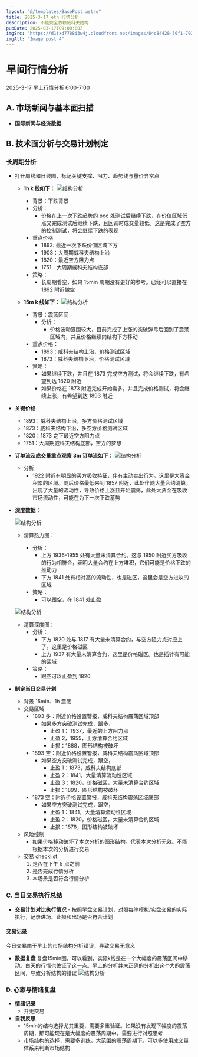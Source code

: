 ```yaml
---
layout: "@/templates/BasePost.astro"
title: 2025-3-17 eth 行情分析
description: 不能完全依赖威科夫结构
pubDate: 2025-03-17T09:00:00Z
imgSrc: "https://d1txd7788i3w4j.cloudfront.net/images/84c84428-50f1-7025-b778-548a97e9da87/2025-03-16/1742164732368-tradingview15m.jpg"
imgAlt: "Image post 4"
---
```


# 早间行情分析

2025-3-17 早上行情分析 6:00-7:00

## A. 市场新闻与基本面扫描

- **国际新闻与经济数据**

## B. 技术面分析与交易计划制定

### 长周期分析

- 打开周线和日线图，标记关键支撑、阻力、趋势线与量价异常点

  - **1h k 线如下：**
    ![结构分析](https://d1txd7788i3w4j.cloudfront.net/images/84c84428-50f1-7025-b778-548a97e9da87/2025-03-16/1742164732686-tradingview1h.jpg)

    - 背景：下跌背景
    - 分析：
      - 价格在上一次下跌趋势的 poc 处测试后继续下跌，在价值区域低点又完成测试后继续下跌，且回调时成交量较低。这是完成了空方的控制测试，将会继续下跌的表现
    - 重点价格
      - 1892: 最近一次下跌价值区域下方
      - 1903：大周期威科夫结构上沿
      - 1820：最近空方阻力点
      - 1751：大周期威科夫结构底部
    - 策略：
      - 长周期看空，如果 15min 周期没有更好的参考。已经可以直接在 1892 附近做空

  - **15m k 线如下：**
    ![结构分析](https://d1txd7788i3w4j.cloudfront.net/images/84c84428-50f1-7025-b778-548a97e9da87/2025-03-16/1742164732368-tradingview15m.jpg)
    - 背景：震荡区间
      - 分析：
        - 价格波动范围较大，目前完成了上涨的突破弹弓后回到了震荡区域内，并且价格继续向结构下方移动
    - 重点价格：
      - 1893：威科夫结构上沿，价格测试区域
      - 1873：威科夫结构下沿，价格测试区域
    - 策略：
      - 如果继续下跌，并且在 1873 完成空方测试，将会继续下跌，有希望到达 1820 附近
      - 如果价格在 1873 附近完成开始看多，并且完成价格测试，将会继续上涨，有希望到达 1893 附近

- **关键价格**
  - 1893：威科夫结构上沿，多方价格测试区域
  - 1873：威科夫结构下沿，多空方价格测试区域
  - 1820：1873 之下最近空方阻力点
  - 1751：大周期威科夫结构底部，空方的梦想
- **订单流及成交量重点观察**
  **3m 订单流如下：**
  ![结构分析](https://d1txd7788i3w4j.cloudfront.net/images/84c84428-50f1-7025-b778-548a97e9da87/2025-03-16/1742164728679-tradinglite3m.jpg)
  - 分析
    - 1922 附近有明显的买方吸收特征，伴有主动卖出行为。这里是大资金积累的区域。随后价格最低来到 1857 附近，此处伴随大量合约清算，出现了大量的流动性，导致价格上涨且开始震荡，此处大资金在吸收市场流动性，可能在为下一次下跌蓄势
- **深度数据：**

  ![结构分析](https://d1txd7788i3w4j.cloudfront.net/images/84c84428-50f1-7025-b778-548a97e9da87/2025-03-16/1742164728661-hyblock-liq-heat.jpg)

  - 清算热力图：

    - 分析：
      - 上方 1936-1955 处有大量未清算合约。这与 1950 附近买方吸收的行为相符合，表明大量合约在上方堆积，它们可能是价格下跌的推动力
      - 下方 1841 处有相对高的流动性，也是磁区，这里会是空方进攻的区域
    - 策略：
      - 可以跟空，在 1841 处止盈

  ![结构分析](https://d1txd7788i3w4j.cloudfront.net/images/84c84428-50f1-7025-b778-548a97e9da87/2025-03-16/1742164728534-hyblock-liq-level.jpg)

  - 清算深度图：
    - 分析：
      - 下方 1820 处与 1817 有大量未清算合约，与空方阻力点对应上了。这里是价格磁区
      - 上方 1937 有大量未清算合约，这里是价格磁区。也是插针有可能的区域
    - 策略：
      - 跟空可以止盈到 1820

- **制定当日交易计划**
  - 背景
    15min、1h 震荡
  - 交易区域
    - 1893 多：附近价格设置警报，威科夫结构震荡区域顶部
      - 如果多方突破测试完成，跟多，
        - 止盈 1： 1937，最近的上方阻力点
        - 止盈 2，1955，上方清算合约区域
        - 止损：1888，图形结构被破坏
    - 1893 空：附近价格设置警报，威科夫结构震荡区域顶部
      - 如果空方突破测试完成，跟空，
        - 止盈 1：1873，威科夫结构底部
        - 止盈 2：1841，大量清算流动性区域
        - 止盈 3：1820，价格磁区，大量未清算合约区域
        - 止损：1899，图形结构被破坏
    - 1873 空：附近价格设置警报，威科夫结构震荡区域底部
      - 如果空方突破测试完成，跟空，
        - 止盈 1：1841，大量清算流动性区域
        - 止盈 2：1820，价格磁区，大量未清算合约区域
        - 止损：1878，图形结构被破坏
  - 风险控制
    - 如果价格移动破坏了本次分析的图形结构。代表本次分析无效。不能根据本次的分析进行交易
  - 交易 checklist
    1. 是否在下午 5 点之前
    2. 是否完成行情分析
    3. 本场景是否符合行情分析

### C. 当日交易执行总结

- **交易计划对比执行情况** - 按照早盘交易计划，对照每笔模拟/实盘交易的实际执行，记录进场、止损和出场是否符合计划

#### 交易记录

今日交易由于早上的市场结构分析错误，导致交易无意义

- **数据复盘**
  复盘15min图，可以看到，实际k线是在一个大幅度的震荡区间中移动。白天的行情也佐证了这一点。早上的分析并未正确的分析出这个大的震荡区间，导致分析结构的错误
  ![结构分析](https://d1txd7788i3w4j.cloudfront.net/images/84c84428-50f1-7025-b778-548a97e9da87/2025-03-17/1742222142126-tradingview4h.jpg)
  

### D. 心态与情绪复盘

- **情绪记录**
  - 并无交易
- **自我反思**
  - 15min的结构选择尤其重要，需要多重验证。如果没有发现下幅度的震荡周期，那可能现在是大幅度的震荡周期中。需要进行对照思考
  - 市场结构的选择，需要多训练。大范围的震荡周期下。可以多使用成交量体系来判断市场结构
